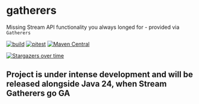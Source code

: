 # gatherers

Missing Stream API functionality you always longed for - provided via `Gatherers`

[![build](https://github.com/pivovarit/gatherers/actions/workflows/build.yml/badge.svg?branch=main)](https://github.com/pivovarit/gatherers/actions/workflows/build.yml)
[![pitest](https://github.com/pivovarit/gatherers/actions/workflows/pitest.yml/badge.svg?branch=main)](https://pivovarit.github.io/gatherers)
[![Maven Central](https://maven-badges.herokuapp.com/maven-central/com.pivovarit/gatherers/badge.svg)](https://maven-badges.herokuapp.com/maven-central/com.pivovarit/gatherers)

[![Stargazers over time](https://starchart.cc/pivovarit/gatherers.svg?variant=adaptive)](https://starchart.cc/pivovarit/gatherers)

## Project is under intense development and will be released alongside Java 24, when Stream Gatherers go GA

